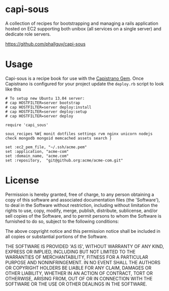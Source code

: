 capi-sous
=========

A collection of recipes for bootstrapping and managing a rails application hosted on EC2 supporting both
unibox (all services on a single server) and dedicate role servers.

https://github.com/phallguy/capi-sous

Usage
=====

Capi-sous is a recipe book for use with the [Capistrano Gem](https://github.com/capistrano/capistrano). Once Capistrano is configured for your project update the `deploy.rb` script to look like this

    # To setup new Ubuntu 13.04 server:
    # cap HOSTFILTER=server bootstrap
    # cap HOSTFILTER=server deploy:install
    # cap HOSTFILTER=server deploy:setup
    # cap HOSTFILTER=server deploy

    require 'capi_sous'

    sous_recipes %W{ monit dotfiles settings rvm nginx unicorn nodejs check mongodb mongoid memcached assets search }

    set :ec2_pem_file, "~/.ssh/acme.pem"
    set :application, "acme-com"
    set :domain_name, "acme.com"
    set :repository,  "git@github.org:acme/acme-com.git"



License
=======

Permission is hereby granted, free of charge, to any person obtaining a copy of this software and associated documentation files (the 'Software'), to deal in the Software without restriction, including without limitation the rights to use, copy, modify, merge, publish, distribute, sublicense, and/or sell copies of the Software, and to permit persons to whom the Software is furnished to do so, subject to the following conditions:

The above copyright notice and this permission notice shall be included in all copies or substantial portions of the Software.

THE SOFTWARE IS PROVIDED 'AS IS', WITHOUT WARRANTY OF ANY KIND, EXPRESS OR IMPLIED, INCLUDING BUT NOT LIMITED TO THE WARRANTIES OF MERCHANTABILITY, FITNESS FOR A PARTICULAR PURPOSE AND NONINFRINGEMENT. IN NO EVENT SHALL THE AUTHORS OR COPYRIGHT HOLDERS BE LIABLE FOR ANY CLAIM, DAMAGES OR OTHER LIABILITY, WHETHER IN AN ACTION OF CONTRACT, TORT OR OTHERWISE, ARISING FROM, OUT OF OR IN CONNECTION WITH THE SOFTWARE OR THE USE OR OTHER DEALINGS IN THE SOFTWARE.